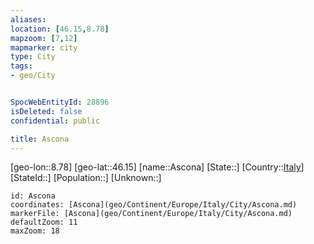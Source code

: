 ```yaml
---
aliases: 
location: [46.15,8.78]
mapzoom: [7,12] 
mapmarker: city 
type: City
tags:
- geo/City


SpocWebEntityId: 28896
isDeleted: false
confidential: public

title: Ascona
---
```

[geo-lon::8.78]
[geo-lat::46.15]
[name::Ascona]
[State::]
[Country::[Italy](geo/Continent/Europe/Italy.md)]
[StateId::]
[Population::]
[Unknown::]


```leaflet
id: Ascona
coordinates: [Ascona](geo/Continent/Europe/Italy/City/Ascona.md)
markerFile: [Ascona](geo/Continent/Europe/Italy/City/Ascona.md)
defaultZoom: 11 
maxZoom: 18
```


